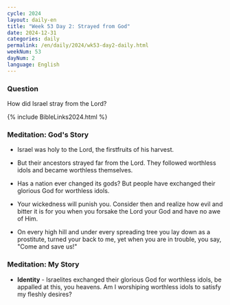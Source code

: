 ```yaml
---
cycle: 2024
layout: daily-en
title: "Week 53 Day 2: Strayed from God"
date: 2024-12-31
categories: daily
permalink: /en/daily/2024/wk53-day2-daily.html
weekNum: 53
dayNum: 2
language: English
---
```


### Question     
How did Israel stray from the Lord?

{% include BibleLinks2024.html %} 

### Meditation: God's Story   
+ Israel was holy to the Lord, the firstfruits of his harvest. 

+ But their ancestors strayed far from the Lord. They followed worthless idols and became worthless themselves. 

+ Has a nation ever changed its gods? But people have exchanged their glorious God for worthless idols. 

+ Your wickedness will punish you. Consider then and realize how evil and bitter it is for you when you forsake the Lord your God and have no awe of Him. 

+ On every high hill and under every spreading tree you lay down as a prostitute, turned your back to me, yet when you are in trouble, you say, "Come and save us!" 

### Meditation: My Story   
+ **Identity** - Israelites exchanged their glorious God for worthless idols, be appalled at this, you heavens. Am I worshiping worthless idols to satisfy my fleshly desires? 

